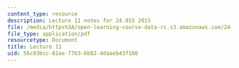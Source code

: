 ```yaml
---
content_type: resource
description: Lecture 11 notes for 24.915 2015
file: /media/https%3A/open-learning-course-data-rc.s3.amazonaws.com/24-915-linguistic-phonetics-fall-2015/56c93bcc81ae77636b824daaeb43f160_MIT24_915F15_lec11.pdf
file_type: application/pdf
resourcetype: Document
title: Lecture 11
uid: 56c93bcc-81ae-7763-6b82-4daaeb43f160
---
```

